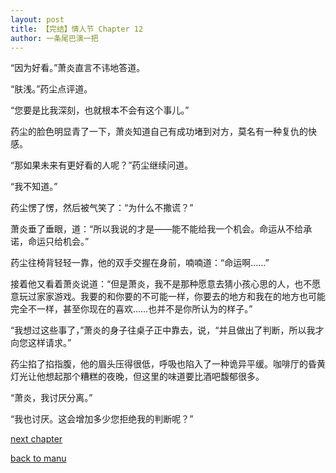 ```yaml
---
layout: post
title: 【完结】情人节 Chapter 12
author: 一条尾巴演一把
---
```




“因为好看。”萧炎直言不讳地答道。

“肤浅。”药尘点评道。

“您要是比我深刻，也就根本不会有这个事儿。”

药尘的脸色明显青了一下，萧炎知道自己有成功堵到对方，莫名有一种复仇的快感。

“那如果未来有更好看的人呢？”药尘继续问道。

“我不知道。”

药尘愣了愣，然后被气笑了：“为什么不撒谎？”

萧炎垂了垂眼，道：“所以我说的才是——能不能给我一个机会。命运从不给承诺，命运只给机会。”

药尘往椅背轻轻一靠，他的双手交握在身前，喃喃道：“命运啊……”

接着他又看着萧炎说道：“但是萧炎，我不是那种愿意去猜小孩心思的人，也不愿意玩过家家游戏。我要的和你要的不可能一样，你要去的地方和我在的地方也可能完全不一样，甚至你现在的喜欢……也并不是你所认为的样子。”

“我想过这些事了，”萧炎的身子往桌子正中靠去，说，“并且做出了判断，所以我才向您这样请求。”

药尘掐了掐指腹，他的眉头压得很低，呼吸也陷入了一种诡异平缓。咖啡厅的昏黄灯光让他想起那个糟糕的夜晚，但这里的味道要比酒吧馥郁很多。

“萧炎，我讨厌分离。”

“我也讨厌。这会增加多少您拒绝我的判断呢？”

[next chapter](https://allforyanchen.github.io/2020/07/18/post-22-chapter-13.html)

[back to manu](https://allforyanchen.github.io/2020/07/18/post-22.html)
